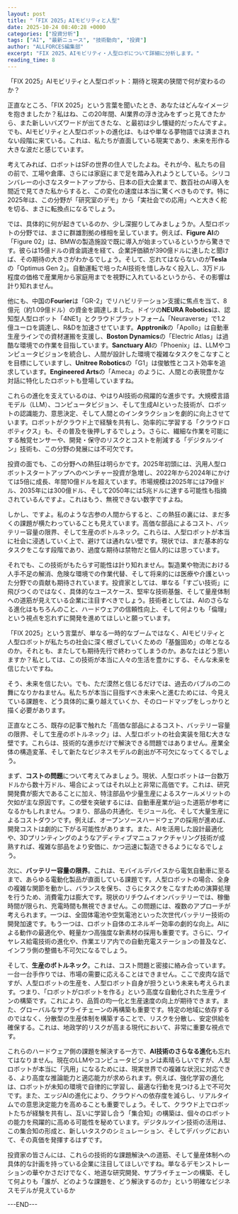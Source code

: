 ```yaml
---
layout: post
title: "「FIX 2025」AIモビリティと人型"
date: 2025-10-24 08:40:28 +0000
categories: ["投資分析"]
tags: ["AI", "最新ニュース", "技術動向", "投資"]
author: "ALLFORCES編集部"
excerpt: "FIX 2025、AIモビリティ・人型ロボについて詳細に分析します。"
reading_time: 8
---
```


「FIX 2025」AIモビリティと人型ロボット：期待と現実の狭間で何が変わるのか？

正直なところ、「FIX 2025」という言葉を聞いたとき、あなたはどんなイメージを抱きましたか？私はね、この20年間、AI業界の浮き沈みをずっと見てきたから、また新しいバズワードが出てきたな、と最初は少し懐疑的だったんですよ。でも、AIモビリティと人型ロボットの進化は、もはや単なる夢物語では済まされない段階に来ている。これは、私たちが直面している現実であり、未来を形作る大きな波だと感じています。

考えてみれば、ロボットはSFの世界の住人でしたよね。それが今、私たちの目の前で、工場や倉庫、さらには家庭にまで足を踏み入れようとしている。シリコンバレーの小さなスタートアップから、日本の巨大企業まで、数百社のAI導入を間近で見てきた私からすると、この変化の速度は本当に驚くべきものです。特に2025年は、この分野が「研究室のデモ」から「実社会での応用」へと大きく舵を切る、まさに転換点になるでしょう。

では、具体的に何が起きているのか、少し深掘りしてみましょうか。人型ロボットの分野では、まさに群雄割拠の様相を呈しています。例えば、**Figure AI**の「Figure 02」は、BMWの製造施設で既に導入が始まっているというから驚きです。彼らは15億ドルの資金調達を経て、企業評価額が390億ドルに達したと聞けば、その期待の大きさがわかるでしょう。そして、忘れてはならないのが**Tesla**の「Optimus Gen 2」。自動運転で培ったAI技術を惜しみなく投入し、3万ドル程度の価格で産業用から家庭用までを視野に入れているというから、その影響は計り知れません。

他にも、中国の**Fourier**は「GR-2」でリハビリテーション支援に焦点を当て、8億元（約1.09億ドル）の資金を調達しました。ドイツの**NEURA Robotics**は、認知型人型ロボット「4NE1」とクラウドプラットフォーム「Neuraverse」で1.2億ユーロを調達し、R&Dを加速させています。**Apptronik**の「Apollo」は自動車生産ラインでの資材運搬を支援し、**Boston Dynamics**の「Electric Atlas」は過酷な環境での作業を目指しています。**Sanctuary AI**の「Phoenix」は、LLMやコンピュータビジョンを統合し、人間が設計した環境で複雑なタスクをこなすことを目標にしていますし、**Unitree Robotics**の「G1」は俊敏性とコスト効率を追求しています。**Engineered Arts**の「Ameca」のように、人間との表現豊かな対話に特化したロボットも登場していますね。

これらの進化を支えているのは、やはりAI技術の飛躍的な進歩です。大規模言語モデル（LLM）、コンピュータビジョン、そして生成AIといった技術が、ロボットの認識能力、意思決定、そして人間とのインタラクションを劇的に向上させています。ロボットがクラウド上で経験を共有し、効率的に学習する「クラウドロボティクス」も、その普及を後押しするでしょう。さらに、繊細な作業を可能にする触覚センサーや、開発・保守のリスクとコストを削減する「デジタルツイン」技術も、この分野の発展には不可欠です。

投資の面でも、この分野への熱狂は明らかです。2025年初頭には、汎用人型ロボットスタートアップへのベンチャー投資が急増し、2022年から2024年にかけては5倍に成長、年間10億ドルを超えています。市場規模は2025年には79億ドル、2035年には300億ドル、そして2050年には5兆ドルに達する可能性も指摘されているんですよ。これはもう、無視できない数字ですよね。

しかし、ですよ。私のような古参の人間からすると、この熱狂の裏には、まだ多くの課題が横たわっていることも見えています。高価な部品によるコスト、バッテリー容量の限界、そして生産のボトルネック。これらは、人型ロボットが本当に社会に浸透していく上で、避けては通れない壁です。現状では、まだ基本的なタスクをこなす段階であり、過度な期待は禁物だと個人的には思っています。

それでも、この技術がもたらす可能性は計り知れません。製造業や物流における人手不足の解消、危険な環境での作業代替、そして将来的には医療や介護といった分野での貢献も期待されています。投資家としては、単なる「すごい技術」に飛びつくのではなく、具体的なユースケース、堅牢な技術基盤、そして量産体制への道筋が見えている企業に注目すべきでしょう。技術者としては、AIのさらなる進化はもちろんのこと、ハードウェアの信頼性向上、そして何よりも「倫理」という視点を忘れずに開発を進めてほしいと願っています。

「FIX 2025」という言葉が、単なる一時的なブームではなく、AIモビリティと人型ロボットが私たちの社会に深く根ざしていくための「基盤固め」の年となるのか。それとも、またしても期待先行で終わってしまうのか。あなたはどう思いますか？私としては、この技術が本当に人々の生活を豊かにする、そんな未来を信じたいですね。

そう、未来を信じたい。でも、ただ漠然と信じるだけでは、過去のバブルの二の舞になりかねません。私たちが本当に目指すべき未来へと進むためには、今見えている課題を、どう具体的に乗り越えていくか、そのロードマップをしっかりと描く必要があります。

正直なところ、既存の記事で触れた「高価な部品によるコスト、バッテリー容量の限界、そして生産のボトルネック」は、人型ロボットの社会実装を阻む大きな壁です。これらは、技術的な進歩だけで解決できる問題ではありません。産業全体の構造変革、そして新たなビジネスモデルの創出が不可欠になってくるでしょう。

まず、**コストの問題**について考えてみましょう。現状、人型ロボットは一台数万ドルから数十万ドル、場合によってはそれ以上と非常に高価です。これは、研究開発費が膨大であることに加え、特注部品や少量生産によるスケールメリットの欠如が主な原因です。この壁を突破するには、自動車産業が辿った道筋が参考になるかもしれません。つまり、部品の共通化、モジュール化、そして大量生産によるコストダウンです。例えば、オープンソースハードウェアの採用が進めば、開発コストは劇的に下がる可能性があります。また、AIを活用した設計最適化や、3Dプリンティングのようなアディティブマニュファクチャリング技術が成熟すれば、複雑な部品をより安価に、かつ迅速に製造できるようになるでしょう。

次に、**バッテリー容量の限界**。これは、モバイルデバイスから電気自動車に至るまで、あらゆる電動化製品が直面している課題です。人型ロボットの場合、全身の複雑な関節を動かし、バランスを保ち、さらにタスクをこなすための演算処理を行うため、消費電力は膨大です。現状のリチウムイオンバッテリーでは、稼働時間が限られ、充電時間も無視できません。この問題には、複数のアプローチが考えられます。一つは、全固体電池や空気電池といった次世代バッテリー技術の開発加速です。もう一つは、ロボット自体のエネルギー効率の劇的な向上。AIによる動作の最適化や、軽量かつ高強度な新素材の採用も重要です。さらに、ワイヤレス給電技術の進化や、作業エリア内での自動充電ステーションの普及など、インフラ側の整備も不可欠になるでしょう。

そして、**生産のボトルネック**。これは、コスト問題と密接に絡み合っています。一台一台手作りでは、市場の需要に応えることはできません。ここで皮肉な話ですが、人型ロボットの生産を、人型ロボット自身が担うという未来も考えられます。つまり、「ロボットがロボットを作る」という高度な自動化された生産ラインの構築です。これにより、品質の均一化と生産速度の向上が期待できます。また、グローバルなサプライチェーンの再構築も重要です。特定の地域に依存するのではなく、分散型の生産体制を構築することで、リスクを分散し、安定供給を確保する。これは、地政学的リスクが高まる現代において、非常に重要な視点です。

これらのハードウェア側の課題を解決する一方で、**AI技術のさらなる進化**も忘れてはなりません。現在のLLMやコンピュータビジョンは素晴らしいですが、人型ロボットが本当に「汎用」になるためには、現実世界での複雑な状況に対応できる、より高度な推論能力と適応能力が求められます。例えば、強化学習の進化は、ロボットが未知の環境で自律的に学習し、最適な行動を見つける上で不可欠です。また、エッジAIの進化により、クラウドへの依存度を減らし、リアルタイムでの意思決定能力を高めることも重要でしょう。そして、クラウド上でロボットたちが経験を共有し、互いに学習し合う「集合知」の構築は、個々のロボットの能力を飛躍的に高める可能性を秘めています。デジタルツイン技術の活用は、この集合知の形成と、新しいタスクのシミュレーション、そしてデバッグにおいて、その真価を発揮するはずです。

投資家の皆さんには、これらの技術的な課題解決への道筋、そして量産体制への具体的な計画を持っている企業に注目してほしいですね。単なるデモンストレーションの華やかさだけでなく、地道な研究開発、サプライチェーンの構築、そして何よりも「誰が、どのような課題を、どう解決するのか」という明確なビジネスモデルが見えているか

---END---